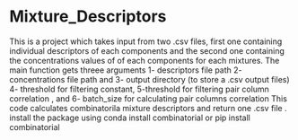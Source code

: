 # Mixture_Descriptors
This is a project which takes input from two .csv files, first one containing individual descriptors of each components and the second one containing the concentrations values of of each components for each mixtures.
The main function gets threee arguments  1- descriptors file path 2- concentrations file path and 3- output directory (to store a .csv output files) 4- threshold for filtering constant, 5-threshold for filtering pair column correlation ,  and 6- batch_size for calculating pair columns correlation
This code calculates  combinatorila mixture descriptors and return one .csv file . 
install the package using conda install  combinatorial  or pip install combinatorial
